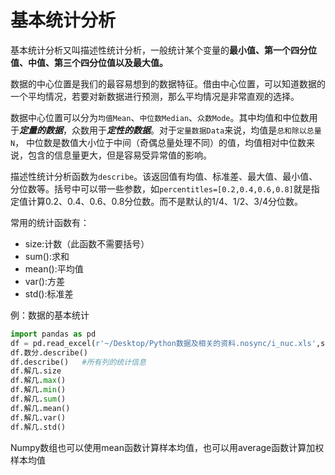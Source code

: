 # 基本统计分析
基本统计分析又叫描述性统计分析，一般统计某个变量的**最小值、第一个四分位值、中值、第三个四分位值以及最大值。**

数据的中心位置是我们的最容易想到的数据特征。借由中心位置，可以知道数据的一个平均情况，若要对新数据进行预测，那么平均情况是非常直观的选择。

数据中心位置可以分为`均值Mean`、`中位数Median`、`众数Mode`。其中均值和中位数用于***定量的数据***，众数用于***定性的数据***。对于`定量数据Data`来说，均值是`总和除以总量N`，
中位数是数值大小位于中间（奇偶总量处理不同）的值，均值相对中位数来说，包含的信息量更大，但是容易受异常值的影响。

描述性统计分析函数为`describe`。该返回值有均值、标准差、最大值、最小值、分位数等。括号中可以带一些参数，如`percentitles=[0.2,0.4,0.6,0.8]`就是指定值计算0.2、0.4、0.6、0.8分位数。而不是默认的1/4、1/2、3/4分位数。

常用的统计函数有：
+ size:计数（此函数不需要括号）
+ sum():求和
+ mean():平均值
+ var():方差
+ std():标准差

例：数据的基本统计
```python
import pandas as pd
df = pd.read_excel(r'~/Desktop/Python数据及相关的资料.nosync/i_nuc.xls',sheet_name='Sheet7')
df.数分.describe()
df.describe()   #所有列的统计信息
df.解几.size
df.解几.max()
df.解几.min()
df.解几.sum()
df.解几.mean()
df.解几.var()
df.解几.std()
```
Numpy数组也可以使用mean函数计算样本均值，也可以用average函数计算加权样本均值